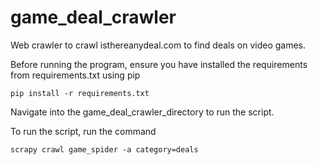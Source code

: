 # game_deal_crawler
Web crawler to crawl isthereanydeal.com to find deals on video games.







Before running the program, ensure you have installed the requirements from requirements.txt using pip

`pip install -r requirements.txt`


Navigate into the game_deal_crawler_directory to run the script. 


To run the script, run the command 

`scrapy crawl game_spider -a category=deals`



